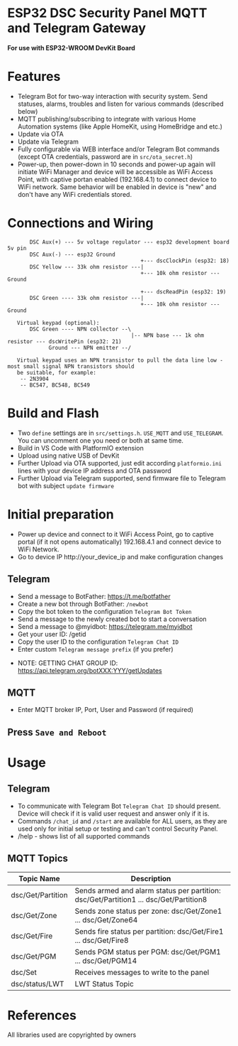 # ESP32 DSC Security Panel MQTT and Telegram Gateway
**For use with ESP32-WROOM DevKit Board**

# Features
- Telegram Bot for two-way interaction with security system. Send statuses, alarms, troubles and listen for various commands (described below)
- MQTT publishing/subscribing to integrate with various Home Automation systems (like Apple HomeKit, using HomeBridge and etc.)
- Update via OTA
- Update via Telegram
- Fully configurable via WEB interface and/or Telegram Bot commands (except OTA credentials, password are in `src/ota_secret.h`)
- Power-up, then power-down in 10 seconds and power-up again will initiate WiFi Manager and device will be accessible as WiFi Access Point, with captive portan enabled (192.168.4.1) to connect device to WiFi network. Same behavior will be enabled in device is "new" and don't have any WiFi credentials stored.

# Connections and Wiring
```
       DSC Aux(+) --- 5v voltage regulator --- esp32 development board 5v pin
       DSC Aux(-) --- esp32 Ground
                                          +--- dscClockPin (esp32: 18)
       DSC Yellow --- 33k ohm resistor ---|
                                          +--- 10k ohm resistor --- Ground
 
                                          +--- dscReadPin (esp32: 19)
       DSC Green ---- 33k ohm resistor ---|
                                          +--- 10k ohm resistor --- Ground
 
   Virtual keypad (optional):
       DSC Green ---- NPN collector --\
                                       |-- NPN base --- 1k ohm resistor --- dscWritePin (esp32: 21)
             Ground --- NPN emitter --/
 
   Virtual keypad uses an NPN transistor to pull the data line low - most small signal NPN transistors should
   be suitable, for example:
    -- 2N3904
    -- BC547, BC548, BC549
```

# Build and Flash
- Two `define` settings are in `src/settings.h`. `USE_MQTT` and `USE_TELEGRAM`. You can uncomment one you need or both at same time.
- Build in VS Code with PlatformIO extension
- Upload using native USB of DevKit
- Further Upload via OTA supported, just edit according `platformio.ini` lines with your device IP address and OTA password
- Further Upload via Telegram supported, send firmware file to Telegram bot with subject `update firmware`

# Initial preparation
- Power up device and connect to it WiFi Access Point, go to captive portal (if it not opens automatically) 192.168.4.1 and connect device to WiFi Network.
- Go to device IP http://your_device_ip and make configuration changes
## Telegram
* Send a message to BotFather: https://t.me/botfather
* Create a new bot through BotFather: `/newbot`
* Copy the bot token to the configuration `Telegram Bot Token`
* Send a message to the newly created bot to start a conversation
* Send a message to @myidbot: https://telegram.me/myidbot
* Get your user ID: /getid
* Copy the user ID to the configuration `Telegram Chat ID`
* Enter custom `Telegram message prefix` (if you prefer)
- NOTE: GETTING CHAT GROUP ID: https://api.telegram.org/botXXX:YYY/getUpdates
## MQTT
- Enter MQTT broker IP, Port, User and Password (if required)
## Press `Save and Reboot`

# Usage
## Telegram 
- To communicate with Telegram Bot `Telegram Chat ID` should present. Device will check if it is valid user request and answer only if it is.
- Commands `/chat_id` and `/start` are available for ALL users, as they are used only for initial setup or testing and can't control Security Panel.
- /help - shows list of all supported commands
## MQTT Topics
| Topic Name | Description |
| --- | --- |
| dsc/Get/Partition | Sends armed and alarm status per partition: dsc/Get/Partition1 ... dsc/Get/Partition8 |
| dsc/Get/Zone | Sends zone status per zone: dsc/Get/Zone1 ... dsc/Get/Zone64 |
| dsc/Get/Fire | Sends fire status per partition: dsc/Get/Fire1 ... dsc/Get/Fire8 |
| dsc/Get/PGM | Sends PGM status per PGM: dsc/Get/PGM1 ... dsc/Get/PGM14 |
| dsc/Set | Receives messages to write to the panel |
| dsc/status/LWT | LWT Status Topic |

# References
All libraries used are copyrighted by owners
